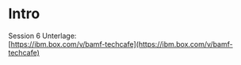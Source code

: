 # Intro

Session 6 Unterlage:  
[https://ibm.box.com/v/bamf-techcafe](https://ibm.box.com/v/bamf-techcafe)

